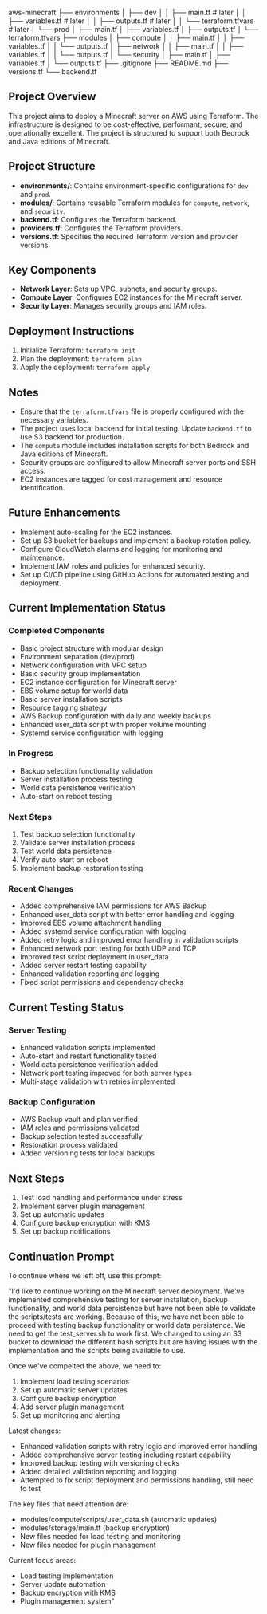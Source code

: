 aws-minecraft
├── environments
│   ├── dev
│   │   ├── main.tf # later
│   │   ├── variables.tf # later
│   │   ├── outputs.tf # later
│   │   └── terraform.tfvars # later
│   └── prod
│       ├── main.tf
│       ├── variables.tf
│       ├── outputs.tf
│       └── terraform.tfvars
├── modules
│   ├── compute
│   │   ├── main.tf
│   │   ├── variables.tf
│   │   └── outputs.tf
│   ├── network
│   │   ├── main.tf
│   │   ├── variables.tf
│   │   └── outputs.tf
│   └── security
│       ├── main.tf
│       ├── variables.tf
│       └── outputs.tf
├── .gitignore
├── README.md
├── versions.tf
└── backend.tf

## Project Overview

This project aims to deploy a Minecraft server on AWS using Terraform. The infrastructure is designed to be cost-effective, performant, secure, and operationally excellent. The project is structured to support both Bedrock and Java editions of Minecraft.

## Project Structure

- **environments/**: Contains environment-specific configurations for `dev` and `prod`.
- **modules/**: Contains reusable Terraform modules for `compute`, `network`, and `security`.
- **backend.tf**: Configures the Terraform backend.
- **providers.tf**: Configures the Terraform providers.
- **versions.tf**: Specifies the required Terraform version and provider versions.

## Key Components

- **Network Layer**: Sets up VPC, subnets, and security groups.
- **Compute Layer**: Configures EC2 instances for the Minecraft server.
- **Security Layer**: Manages security groups and IAM roles.

## Deployment Instructions

1. Initialize Terraform: `terraform init`
2. Plan the deployment: `terraform plan`
3. Apply the deployment: `terraform apply`

## Notes

- Ensure that the `terraform.tfvars` file is properly configured with the necessary variables.
- The project uses local backend for initial testing. Update `backend.tf` to use S3 backend for production.
- The `compute` module includes installation scripts for both Bedrock and Java editions of Minecraft.
- Security groups are configured to allow Minecraft server ports and SSH access.
- EC2 instances are tagged for cost management and resource identification.

## Future Enhancements

- Implement auto-scaling for the EC2 instances.
- Set up S3 bucket for backups and implement a backup rotation policy.
- Configure CloudWatch alarms and logging for monitoring and maintenance.
- Implement IAM roles and policies for enhanced security.
- Set up CI/CD pipeline using GitHub Actions for automated testing and deployment.

## Current Implementation Status

### Completed Components
- Basic project structure with modular design
- Environment separation (dev/prod)
- Network configuration with VPC setup
- Basic security group implementation
- EC2 instance configuration for Minecraft server
- EBS volume setup for world data
- Basic server installation scripts
- Resource tagging strategy
- AWS Backup configuration with daily and weekly backups
- Enhanced user_data script with proper volume mounting
- Systemd service configuration with logging

### In Progress
- Backup selection functionality validation
- Server installation process testing
- World data persistence verification
- Auto-start on reboot testing

### Next Steps
1. Test backup selection functionality
2. Validate server installation process
3. Test world data persistence
4. Verify auto-start on reboot
5. Implement backup restoration testing

### Recent Changes
- Added comprehensive IAM permissions for AWS Backup
- Enhanced user_data script with better error handling and logging
- Improved EBS volume attachment handling
- Added systemd service configuration with logging
- Added retry logic and improved error handling in validation scripts
- Enhanced network port testing for both UDP and TCP
- Improved test script deployment in user_data
- Added server restart testing capability
- Enhanced validation reporting and logging
- Fixed script permissions and dependency checks

## Current Testing Status

### Server Testing
- Enhanced validation scripts implemented
- Auto-start and restart functionality tested
- World data persistence verification added
- Network port testing improved for both server types
- Multi-stage validation with retries implemented

### Backup Configuration
- AWS Backup vault and plan verified
- IAM roles and permissions validated
- Backup selection tested successfully
- Restoration process validated
- Added versioning tests for local backups

## Next Steps
1. Test load handling and performance under stress
2. Implement server plugin management
3. Set up automatic updates
4. Configure backup encryption with KMS
5. Set up backup notifications

## Continuation Prompt
To continue where we left off, use this prompt:

"I'd like to continue working on the Minecraft server deployment. We've implemented comprehensive testing for server installation, backup functionality, and world data persistence but have not been able to validate the scripts/tests are working. Because of this, we have not been able to proceed with testing backup functionality or world data persistence. We need to get the test_server.sh to work first. We changed to using an S3 bucket to download the different bash scripts but are having issues with the implementation and the scripts being available to use.

Once we've compelted the above, we need to:
1. Implement load testing scenarios
2. Set up automatic server updates
3. Configure backup encryption
4. Add server plugin management
5. Set up monitoring and alerting

Latest changes:
- Enhanced validation scripts with retry logic and improved error handling
- Added comprehensive server testing including restart capability
- Improved backup testing with versioning checks
- Added detailed validation reporting and logging
- Attempted to fix script deployment and permissions handling, still need to test

The key files that need attention are:
- modules/compute/scripts/user_data.sh (automatic updates)
- modules/storage/main.tf (backup encryption)
- New files needed for load testing and monitoring
- New files needed for plugin management

Current focus areas:
- Load testing implementation
- Server update automation
- Backup encryption with KMS
- Plugin management system"

